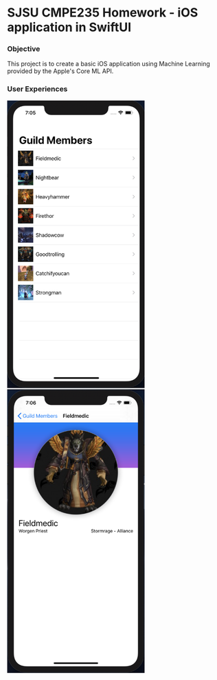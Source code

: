 # SJSU CMPE235 Homework - iOS application in SwiftUI
### Objective
This project is to create a basic iOS application using Machine Learning provided by the Apple's Core ML API.

### User Experiences
<p float="left">
  <img src="./.github/pictures/sample-user-profile-list-page.png" width="320px">
  <img src="./.github/pictures/sample-user-profile-page.png" width="320px">
</p>
